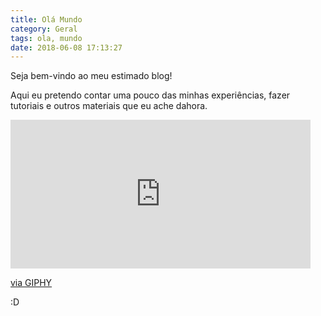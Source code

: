 ```yaml
---
title: Olá Mundo
category: Geral
tags: ola, mundo
date: 2018-06-08 17:13:27
---
```

Seja bem-vindo ao meu estimado blog!

Aqui eu pretendo contar uma pouco das minhas experiências, fazer tutoriais e outros materiais que eu ache dahora.

<iframe src="https://giphy.com/embed/OF0yOAufcWLfi" width="480" height="238" frameBorder="0" class="giphy-embed" allowFullScreen></iframe><p><a href="https://giphy.com/gifs/celebs-jimmy-fallon-OF0yOAufcWLfi">via GIPHY</a></p>

:D
